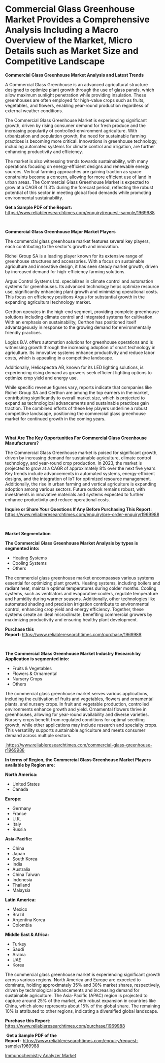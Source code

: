 <p><h1>Commercial Glass Greenhouse Market Provides a Comprehensive Analysis Including a Macro Overview of the Market, Micro Details such as Market Size and Competitive Landscape</h1></p><p><strong>Commercial Glass Greenhouse Market Analysis and Latest Trends</strong></p>
<p><p>A Commercial Glass Greenhouse is an advanced agricultural structure designed to optimize plant growth through the use of glass panels, which allow maximum sunlight penetration while providing insulation. These greenhouses are often employed for high-value crops such as fruits, vegetables, and flowers, enabling year-round production regardless of external weather conditions.</p><p>The Commercial Glass Greenhouse Market is experiencing significant growth, driven by rising consumer demand for fresh produce and the increasing popularity of controlled-environment agriculture. With urbanization and population growth, the need for sustainable farming practices is becoming more critical. Innovations in greenhouse technology, including automated systems for climate control and irrigation, are further enhancing productivity and efficiency.</p><p>The market is also witnessing trends towards sustainability, with many operations focusing on energy-efficient designs and renewable energy sources. Vertical farming approaches are gaining traction as space constraints become a concern, allowing for more efficient use of land in urban areas. The Commercial Glass Greenhouse Market is expected to grow at a CAGR of 11.3% during the forecast period, reflecting the robust potential of this sector in meeting global food demands while promoting environmental sustainability.</p></p>
<p><strong>Get a Sample PDF of the Report:&nbsp;</strong> <a href="https://www.reliableresearchtimes.com/enquiry/request-sample/1969988?utm_campaign=2006&utm_medium=2&utm_source=Github&utm_content=ia&utm_term=17022025&utm_id=commercial-glass-greenhouse">https://www.reliableresearchtimes.com/enquiry/request-sample/1969988</a></p>
<p>&nbsp;</p>
<p><strong>Commercial Glass Greenhouse Major Market Players</strong></p>
<p><p>The commercial glass greenhouse market features several key players, each contributing to the sector's growth and innovation. </p><p>Richel Group SA is a leading player known for its extensive range of greenhouse structures and accessories. With a focus on sustainable agriculture and innovative design, it has seen steady market growth, driven by increased demand for high-efficiency farming solutions. </p><p>Argus Control Systems Ltd. specializes in climate control and automation systems for greenhouses. Its advanced technology helps optimize resource use, significantly enhancing plant growth and minimizing operational costs. This focus on efficiency positions Argus for substantial growth in the expanding agricultural technology market. </p><p>Certhon operates in the high-end segment, providing complete greenhouse solutions including climate control and integrated systems for cultivation. With an emphasis on sustainability, Certhon has positioned itself advantageously in response to the growing demand for environmentally friendly practices. </p><p>Logiqs B.V. offers automation solutions for greenhouse operations and is witnessing growth through the increasing adoption of smart technology in agriculture. Its innovative systems enhance productivity and reduce labor costs, which is appealing in a competitive landscape. </p><p>Additionally, Heliospectra AB, known for its LED lighting solutions, is experiencing rising demand as growers seek efficient lighting options to optimize crop yield and energy use. </p><p>While specific revenue figures vary, reports indicate that companies like Richel Group SA and Certhon are among the top earners in the market, contributing significantly to overall market size, which is projected to expand as technological advancements and sustainable practices gain traction. The combined efforts of these key players underline a robust competitive landscape, positioning the commercial glass greenhouse market for continued growth in the coming years.</p></p>
<p>&nbsp;</p>
<p><strong>What Are The Key Opportunities For Commercial Glass Greenhouse Manufacturers?</strong></p>
<p><p>The Commercial Glass Greenhouse market is poised for significant growth, driven by increasing demand for sustainable agriculture, climate control technology, and year-round crop production. In 2023, the market is projected to grow at a CAGR of approximately 8% over the next five years. Key trends include advancements in automated systems, energy-efficient designs, and the integration of IoT for optimized resource management. Additionally, the rise in urban farming and vertical agriculture is expanding adoption among various sectors. Future outlook remains robust, with investments in innovative materials and systems expected to further enhance productivity and reduce operational costs.</p></p>
<p><strong>Inquire or Share Your Questions If Any Before Purchasing This Report:</strong> <a href="https://www.reliableresearchtimes.com/enquiry/pre-order-enquiry/1969988?utm_campaign=2006&utm_medium=2&utm_source=Github&utm_content=ia&utm_term=17022025&utm_id=commercial-glass-greenhouse">https://www.reliableresearchtimes.com/enquiry/pre-order-enquiry/1969988</a></p>
<p>&nbsp;</p>
<p><strong>Market Segmentation</strong></p>
<p><strong>The Commercial Glass Greenhouse Market Analysis by types is segmented into:</strong></p>
<p><ul><li>Heating Systems</li><li>Cooling Systems</li><li>Others</li></ul></p>
<p><p>The commercial glass greenhouse market encompasses various systems essential for optimizing plant growth. Heating systems, including boilers and radiant heat, maintain optimal temperatures during colder months. Cooling systems, such as ventilators and evaporative coolers, regulate temperature and humidity during warmer seasons. Additionally, other technologies like automated shading and precision irrigation contribute to environmental control, enhancing crop yield and energy efficiency. Together, these systems create an ideal microclimate, benefiting commercial growers by maximizing productivity and ensuring healthy plant development.</p></p>
<p><strong>Purchase this Report:&nbsp;</strong><a href="https://www.reliableresearchtimes.com/purchase/1969988?utm_campaign=2006&utm_medium=2&utm_source=Github&utm_content=ia&utm_term=17022025&utm_id=commercial-glass-greenhouse">https://www.reliableresearchtimes.com/purchase/1969988</a></p>
<p>&nbsp;</p>
<p><strong>The Commercial Glass Greenhouse Market Industry Research by Application is segmented into:</strong></p>
<p><ul><li>Fruits & Vegetables</li><li>Flowers & Ornamental</li><li>Nursery Crops</li><li>Others</li></ul></p>
<p><p>The commercial glass greenhouse market serves various applications, including the cultivation of fruits and vegetables, flowers and ornamental plants, and nursery crops. In fruit and vegetable production, controlled environments enhance growth and yield. Ornamental flowers thrive in greenhouses, allowing for year-round availability and diverse varieties. Nursery crops benefit from regulated conditions for optimal seedling growth, while other applications may include research and specialty crops. This versatility supports sustainable agriculture and meets consumer demand across multiple sectors.</p></p>
<p><a href="https://www.reliableresearchtimes.com/commercial-glass-greenhouse-r1969988?utm_campaign=2006&utm_medium=2&utm_source=Github&utm_content=ia&utm_term=17022025&utm_id=commercial-glass-greenhouse">&nbsp;https://www.reliableresearchtimes.com/commercial-glass-greenhouse-r1969988</a></p>
<p><strong>In terms of Region, the Commercial Glass Greenhouse Market Players available by Region are:</strong></p>
<p>
    <p> <strong> North America: </strong>
        <ul>
            <li>United States</li>
            <li>Canada</li>
        </ul>
        </p> 
    <p> <strong> Europe: </strong>
        <ul>
            <li>Germany</li>
            <li>France</li>
            <li>U.K.</li>
            <li>Italy</li>
            <li>Russia</li>
        </ul>
        </p> 
    <p> <strong> Asia-Pacific: </strong>
        <ul>
            <li>China</li>
            <li>Japan</li>
            <li>South Korea</li>
            <li>India</li>
            <li>Australia</li>
            <li>China Taiwan</li>
            <li>Indonesia</li>
            <li>Thailand</li>
            <li>Malaysia</li>
        </ul>
        </p> 
    <p> <strong> Latin America: </strong>
        <ul>
            <li>Mexico</li>
            <li>Brazil</li>
            <li>Argentina Korea</li>
            <li>Colombia</li>
        </ul>
        </p> 
    <p> <strong> Middle East & Africa: </strong>
        <ul>
            <li>Turkey</li>
            <li>Saudi</li>
            <li>Arabia</li>
            <li>UAE</li>
            <li>Korea</li>
        </ul>
    </p>
    </p>
<p><p>The commercial glass greenhouse market is experiencing significant growth across various regions. North America and Europe are expected to dominate, holding approximately 35% and 30% market shares, respectively, driven by technological advancements and increasing demand for sustainable agriculture. The Asia-Pacific (APAC) region is projected to capture around 25% of the market, with robust expansion in countries like China, which alone represents about 15% of the global share. The remaining 10% is attributed to other regions, indicating a diversified global landscape.</p></p>
<p><strong>Purchase this Report: </strong><a href="https://www.reliableresearchtimes.com/purchase/1969988?utm_campaign=2006&utm_medium=2&utm_source=Github&utm_content=ia&utm_term=17022025&utm_id=commercial-glass-greenhouse">https://www.reliableresearchtimes.com/purchase/1969988</a></p>
<p>&nbsp;<strong>Get a Sample PDF of the Report:&nbsp;&nbsp;</strong><a href="https://www.reliableresearchtimes.com/enquiry/request-sample/1969988?utm_campaign=2006&utm_medium=2&utm_source=Github&utm_content=ia&utm_term=17022025&utm_id=commercial-glass-greenhouse">https://www.reliableresearchtimes.com/enquiry/request-sample/1969988</a></p>
<p><strong></strong></p>
<p><p><a href="https://github.com/bmorecock/Market-Research-Report-List-6/blob/main/immunochemistry-analyzer-market.md?utm_campaign=2006&utm_medium=2&utm_source=Github&utm_content=ia&utm_term=17022025&utm_id=commercial-glass-greenhouse">Immunochemistry Analyzer Market</a></p></p>
